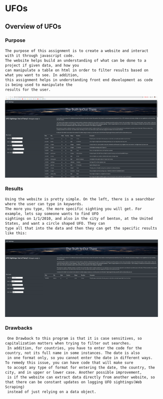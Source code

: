 # UFOs

## Overview of UFOs
  ### Purpose
    The purpose of this assignment is to create a website and interact with it through javascript code. 
    The website helps build an understanding of what can be done to a project if given data, and how you
    can manipulate a table on html in order to filter results based on what you want to see. In addition,
    this assignment helps in understanding front end development as code is being used to manipulate the 
    results for the user.
   ![UFO Website](https://github.com/tlin41390/UFOs/blob/main/Resources/marsWebsite.png)
   
  ### Results
    Using the website is pretty simple. On the left, there is a searchbar where the user can type in keywords.
    The more you type, the more specific sighting you will get. For example, lets say someone wants to find UFO
    sightings on 1/1/2010, and also in the city of benton, at the United States, and want a circle shaped UFO. They can
    type all that into the data and then they can get the specific results like this:
   ![specificSearch](https://github.com/tlin41390/UFOs/blob/main/Resources/specificSearch.png)
   
  ### Drawbacks
     One Drawback to this program is that it is case sensitives, so capitalization matters when trying to filter out searches.
     In addition, for countries, you have to enter the code for the country, not its full name in some instances. The date is also
     in one format only, so you cannot enter the date in different ways. To remedy this issue, you can have code that will make sure
     to accept any type of format for entering the date, the country, the city, and in upper or lower case. Another possible improvement,
     is if the website can extract data directly from another website, so that there can be constant updates on logging UFO sightings(Web Scraping)
     instead of just relying on a data object.
